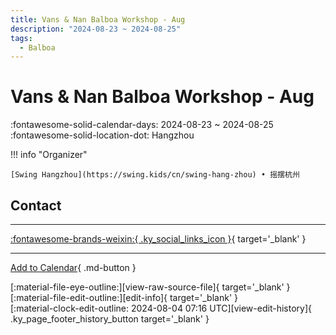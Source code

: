 ```yaml
---
title: Vans & Nan Balboa Workshop - Aug
description: "2024-08-23 ~ 2024-08-25"
tags:
  - Balboa
---
```


# Vans & Nan Balboa Workshop - Aug 

:fontawesome-solid-calendar-days: 2024-08-23 ~ 2024-08-25  
:fontawesome-solid-location-dot: Hangzhou  

!!! info "Organizer"

    [Swing Hangzhou](https://swing.kids/cn/swing-hang-zhou) • 摇摆杭州  

## Contact


---

 [:fontawesome-brands-weixin:{ .ky_social_links_icon }](https://mp.weixin.qq.com/s/unXfEsXIA_OEGpKIK6MLrg){ target='_blank' }

---

[Add to Calendar](https://swing.news/ics/en/2024/cn/vans-n-nan-balboa-workshop-aug-2024.ics){ .md-button }

<div class="ky_page_footer" markdown>
<div class="ky_page_footer_trailing" markdown="span">
[:material-file-eye-outline:][view-raw-source-file]{ target='_blank' }
[:material-file-edit-outline:][edit-info]{ target='_blank' }
</div>
<div class="ky_page_footer_leading" markdown="span">
[:material-clock-edit-outline: 2024-08-04 07:16 UTC][view-edit-history]{ .ky_page_footer_history_button target='_blank' }
</div>
</div>

[view-raw-source-file]: https://github.com/swingdance/events/blob/main/2024/cn/vans-n-nan-balboa-workshop-aug-2024.json "View Raw Source File"
[edit-info]: https://github.com/swingdance/events/issues/new?assignees=&labels=update+event&projects=&template=03-update_entity.yml&title=%5B2024%2Fcn%5D%20Vans%20%26%20Nan%20Balboa%20Workshop%20-%20Aug&region=cn&year=2024&id=vans-n-nan-balboa-workshop-aug-2024&name=Vans%20%26%20Nan%20Balboa%20Workshop%20-%20Aug&org_id=swing-hang-zhou "Edit Info"

[view-edit-history]: https://github.com/swingdance/events/commits/main/2024/cn/vans-n-nan-balboa-workshop-aug-2024.json "View Edit History"
